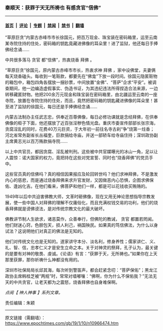 ### 秦顺天：获罪于天无所祷也 有感贪官“信佛”

---

#### [首页](../../../..?n10966474) &nbsp;|&nbsp; [评论](../../../../../epoch-comment?n10966474) &nbsp;|&nbsp; [专题](../../../../../epoch-special?n10966474) &nbsp;|&nbsp; [禁闻](../../../../../epoch-news?n10966474) &nbsp;|&nbsp; [禁书](../../../../../books?n10966474) &nbsp;|&nbsp; [翻墙](https://github.com/gfw-breaker/nogfw/blob/master/README.md?n10966474)


<div class="post_content" id="artbody" itemprop="articleBody">
 <!-- article content begin -->
 <p>
  “草原巨贪”内蒙古赤峰市市长徐国元，把百万现金、珠宝装在密码箱里，运至云南某寺院住持的住处，密码箱的钥匙竟藏进佛像的耳朵里！进了监狱，他还每日手捧佛经念诵……
 </p>
 <p>
  中共很多落马
  <ok href="https://www.epochtimes.com/gb/tag/%E8%B4%AA%E5%AE%98.html">
   贪官
  </ok>
  都“信佛”，热衷烧香
  <ok href="https://www.epochtimes.com/gb/tag/%E6%8B%9C%E4%BD%9B.html">
   拜佛
  </ok>
  。
 </p>
 <p>
  “草原巨贪”徐国元，原内蒙古赤峰市市长，热衷求神
  <ok href="https://www.epochtimes.com/gb/tag/%E6%8B%9C%E4%BD%9B.html">
   拜佛
  </ok>
  ，家中设佛堂，夫妻俩每天烧香磕头。每收到一笔赃款，都要先在“佛龛”下放一段时间。徐国元隐匿赃物的箱包中，箱包四角各摆放一捆钞票，中间放置“金佛”、“菩萨”企求“平安”。被调查期间，他一边编造虚假事实、伪造书证，为其违纪违法所得捏造合法来源，一边转移藏匿财物。他把200余万元现金和珠宝装在密码箱里，由北疆运至云南的一座寺院，放置在寺院住持的住处，而且，竟然把密码箱的钥匙藏进佛像的耳朵里！甚至进了监狱的徐国元，每日还是手捧佛经念诵……
 </p>
 <p>
  内蒙古法制办主任武志忠，供奉近百尊佛像，每日必修功课就是念经拜佛，在供奉佛像的柜子下面，他还摆放了近百张淫秽色情光盘。重庆市委宣传部部长张宗海，贪腐淫乱的同时，花费40万元巨资，于大年初一前往名寺古刹“争”烧第一炷香；河北省常务副省长丛福奎，巨款捐给寺庙，并送一部轿车给寺庙住持；深圳政协副主席黄志光以百万贿款捐寺院……
 </p>
 <p>
  以上中共官员，都因贪腐、淫乱被判刑。这些被中共官媒曝光的冰山一角，足以让人震惊：诺大国家的权力，竟把持在这些对党宣誓、同时也“烧香拜佛”的党员手中。
 </p>
 <p>
  这些官员真的信佛吗？真的相信因果报应及轮回转世吗？他们求神拜佛，不是激发内心的慈悲，而是通过烧香拜佛来求升官发财，又因做恶内心恐惧，企图求佛保佑、逢凶化吉。在他们看来，佛菩萨和他们一样，都是可以花钱收买贿赂的。
 </p>
 <p>
  1949年以后中共迫害佛教大师，文革时砸佛像，现在又用无神论思想指导宗教发展，使一些中国人对拜佛的理解不仅庸俗化，而且充满权钱交易的功利，他们的烧香拜佛就是谤佛谤法，是对传统宗教文化的最大破坏。
 </p>
 <p>
  佛教讲节制人生欲求，诸恶莫作，众善奉行，但佛陀的教诫，
  <ok href="https://www.epochtimes.com/gb/tag/%E8%B4%AA%E5%AE%98.html">
   贪官
  </ok>
  都置若罔闻。他们财迷心窍，色胆包天，损人利己，祸国殃民。如果真的笃信佛法，为什么以身试法？这说明他们对真正的佛法是无知的。
 </p>
 <p>
  他们对传统文化也是无知的。道家讲守本分、淡名利，修身养性；儒家讲仁、义、礼、智、信，忠孝仁义才是安生立命之本。关于对神灵的祭拜，孔子认为，最关键的是要有对神的敬畏、虔诚。《论语》有言：“获罪于天，无所祷也。”如果你在上天那里获罪，那你祈祷什么神都没有用的。
 </p>
 <p>
  深圳市社保局局长邱其海，每次听到警笛声，都会赶紧念叨：“菩萨保佑”；黑龙江政协主席韩桂芝被“两规”时，常常对墙嘟嚷：“佛啊，你为什么不保佑我？”无法无天的中共贪官，让老天都为之震怒，烧香拜佛也自身难保啊。
 </p>
 <p>
  <em>
   点阅【
   <ok href="https://www.epochtimes.com/gb/tag/%E7%A5%9E%E4%BA%BA%E7%A5%9E%E4%BA%8B.html">
    神人神事
   </ok>
   】系列文章。
  </em>
 </p>
 <p>
  责任编辑：朱颖
 </p>
 <!-- article content end -->
 <div id="below_article_ad">
 </div>
</div>


---

原文链接（需翻墙）：https://www.epochtimes.com/gb/19/1/10/n10966474.htm